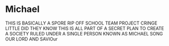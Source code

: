 # Michael
THIS IS BASICALLY A SPORE RIP OFF 
SCHOOL TEAM PROJECT
CRINGE
LITTLE DID THEY KNOW THIS IS ALL PART OF A SECRET PLAN TO CREATE A SOCIETY RULED UNDER A SINGLE PERSON KNOWN AS MICHAEL SONG OUR LORD AND SAVIOur
